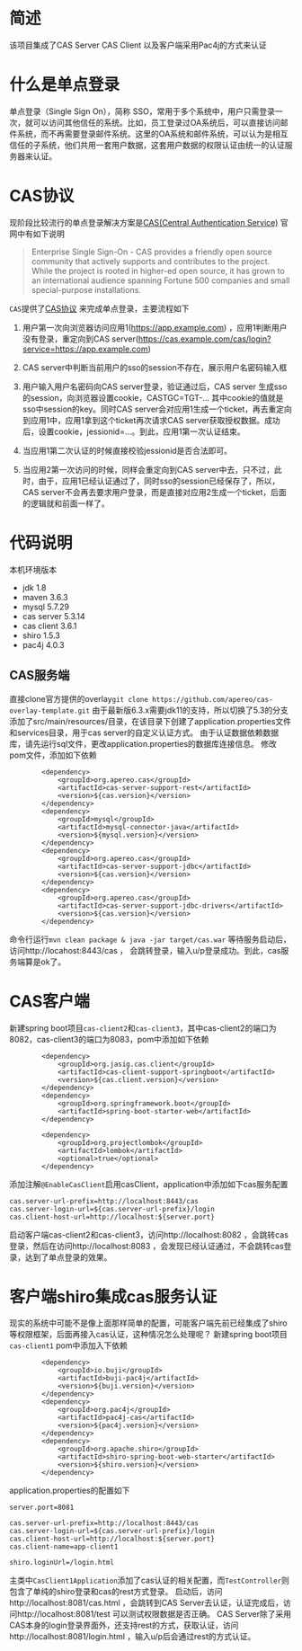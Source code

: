 # 简述
该项目集成了CAS Server CAS Client 以及客户端采用Pac4j的方式来认证
# 什么是单点登录
单点登录（Single Sign On），简称 SSO，常用于多个系统中，用户只需登录一次，就可以访问其他信任的系统。比如，员工登录过OA系统后，可以直接访问邮件系统，而不再需要登录邮件系统。这里的OA系统和邮件系统，可以认为是相互信任的子系统，他们共用一套用户数据，这套用户数据的权限认证由统一的认证服务器来认证。

# CAS协议
现阶段比较流行的单点登录解决方案是[CAS(Central Authentication Service)](https://www.apereo.org/projects/cas) 官网中有如下说明
>Enterprise Single Sign-On - CAS provides a friendly open source community that actively supports and contributes to the project. While the project is rooted in higher-ed open source, it has grown to an international audience spanning Fortune 500 companies and small special-purpose installations.

`CAS`提供了[CAS协议](https://apereo.github.io/cas/5.3.x/protocol/CAS-Protocol.html) 来完成单点登录，主要流程如下
1. 用户第一次向浏览器访问应用1(https://app.example.com) ，应用1判断用户没有登录，重定向到CAS server(https://cas.example.com/cas/login?service=https://app.example.com)

2. CAS server中判断当前用户的sso的session不存在，展示用户名密码输入框

3. 用户输入用户名密码向CAS server登录，验证通过后，CAS server 生成sso的session，向浏览器设置cookie，CASTGC=TGT-...
其中cookie的值就是sso中session的key。同时CAS server会对应用1生成一个ticket，再去重定向到应用1中，应用1拿到这个ticket再次请求CAS server获取授权数据。成功后，设置cookie，jessionid=...。到此，应用1第一次认证结束。

4. 当应用1第二次认证的时候直接校验jessionid是否合法即可。

5. 当应用2第一次访问的时候，同样会重定向到CAS server中去，只不过，此时，由于，应用1已经认证通过了，同时sso的session已经保存了，所以，CAS server不会再去要求用户登录，而是直接对应用2生成一个ticket，后面的逻辑就和前面一样了。

# 代码说明
本机环境版本
- jdk 1.8
- maven 3.6.3
- mysql 5.7.29
- cas server 5.3.14
- cas client 3.6.1
- shiro 1.5.3
- pac4j 4.0.3

## CAS服务端
直接clone官方提供的overlay`git clone https://github.com/apereo/cas-overlay-template.git`
由于最新版6.3.x需要jdk11的支持，所以切换了5.3的分支
添加了src/main/resources/目录，在该目录下创建了application.properties文件和services目录，用于cas server的自定义认证方式。
由于认证数据依赖数据库，请先运行sql文件，更改application.properties的数据库连接信息。
修改pom文件，添加如下依赖
```
        <dependency>
            <groupId>org.apereo.cas</groupId>
            <artifactId>cas-server-support-rest</artifactId>
            <version>${cas.version}</version>
        </dependency>
        <dependency>
            <groupId>mysql</groupId>
            <artifactId>mysql-connector-java</artifactId>
            <version>${mysql.version}</version>
        </dependency>
        <dependency>
            <groupId>org.apereo.cas</groupId>
            <artifactId>cas-server-support-jdbc</artifactId>
            <version>${cas.version}</version>
        </dependency>
        <dependency>
            <groupId>org.apereo.cas</groupId>
            <artifactId>cas-server-support-jdbc-drivers</artifactId>
            <version>${cas.version}</version>
        </dependency>
```
命令行运行`mvn clean package & java -jar target/cas.war` 等待服务启动后，访问http://locahost:8443/cas ， 会跳转登录，输入u/p登录成功。到此，cas服务端算是ok了。

# CAS客户端
新建spring boot项目`cas-client2`和`cas-client3`，其中cas-client2的端口为8082，cas-client3的端口为8083，pom中添加如下依赖
```
        <dependency>
            <groupId>org.jasig.cas.client</groupId>
            <artifactId>cas-client-support-springboot</artifactId>
            <version>${cas.client.version}</version>
        </dependency>
        <dependency>
            <groupId>org.springframework.boot</groupId>
            <artifactId>spring-boot-starter-web</artifactId>
        </dependency>

        <dependency>
            <groupId>org.projectlombok</groupId>
            <artifactId>lombok</artifactId>
            <optional>true</optional>
        </dependency>
```
添加注解`@EnableCasClient`启用casClient，application中添加如下cas服务配置
```
cas.server-url-prefix=http://localhost:8443/cas
cas.server-login-url=${cas.server-url-prefix}/login
cas.client-host-url=http://localhost:${server.port}
```
启动客户端cas-client2和cas-client3，访问http://localhost:8082 ，会跳转cas登录，然后在访问http://localhost:8083 ，会发现已经认证通过，不会跳转cas登录，达到了单点登录的效果。

# 客户端shiro集成cas服务认证
现实的系统中可能不是像上面那样简单的配置，可能客户端先前已经集成了shiro等权限框架，后面再接入cas认证，这种情况怎么处理呢？
新建spring boot项目`cas-client1`
pom中添加入下依赖
```
        <dependency>
            <groupId>io.buji</groupId>
            <artifactId>buji-pac4j</artifactId>
            <version>${buji.version}</version>
        </dependency>
        <dependency>
            <groupId>org.pac4j</groupId>
            <artifactId>pac4j-cas</artifactId>
            <version>${pac4j.version}</version>
        </dependency>
        <dependency>
            <groupId>org.apache.shiro</groupId>
            <artifactId>shiro-spring-boot-web-starter</artifactId>
            <version>${shiro.version}</version>
        </dependency>
```
application.properties的配置如下
```
server.port=8081

cas.server-url-prefix=http://localhost:8443/cas
cas.server-login-url=${cas.server-url-prefix}/login
cas.client-host-url=http://localhost:${server.port}
cas.client-name=app-client1

shiro.loginUrl=/login.html

```

主类中`CasClient1Application`添加了cas认证的相关配置，而`TestController`则包含了单纯的shiro登录和cas的rest方式登录。
启动后，访问http://localhost:8081/cas.html ，会跳转到CAS Server去认证，认证完成后，访问http://localhost:8081/test 可以测试权限数据是否正确。
CAS Server除了采用CAS本身的login登录界面外，还支持rest的方式，获取认证，访问http://localhost:8081/login.html ，输入u/p后会通过rest的方式认证。
